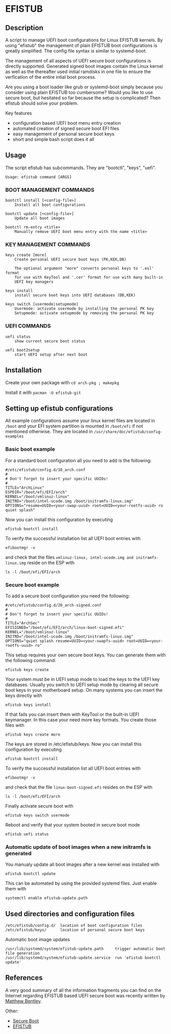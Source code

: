 # EFISTUB
## Description

A script to manage UEFI boot configurations for Linux EFISTUB kernels. By using "efistub"
the management of plain EFISTUB boot configurations is greatly simplified. The config file
syntax is similar to systemd-boot.

The management of all aspects of UEFI secure boot configurations is directly supported.
Generated signed boot images contain the Linux kernel as well as the thereafter used
initial ramdisks in one file to ensure the verfication of the entire intial boot process.

Are you using a boot loader like grub or systemd-boot simply because you consider
using plain EFISTUB too cumbersome? Would you like to use secure boot, but hesitated so
far because the setup is complicated? Then efistub should solve your problem.

Key features
  - configuration based UEFI boot menu entry creation
  - automated creation of signed secure boot EFI files
  - easy management of personal secure boot keys
  - short and simple bash script does it all

## Usage

The script efistub has subcommands. They are "bootctl", "keys", "uefi".
```
Usage: efistub command [ARGS]
```

### BOOT MANAGEMENT COMMANDS

```
bootctl install [<config-file>]
    Install all boot configurations

bootctl update [<config-file>]
    Update all boot images

bootctl rm-entry <title>
    Manually remove UEFI boot menu entry with the name <title>
```

### KEY MANAGEMENT COMMANDS

```
keys create [more]
    Create personal UEFI secure boot keys (PK,KEK,DB)

    The optional argument "more" converts personal keys to '.esl' format
    for use with KeyTool and '.cer' format for use with many built-in
    UEFI key managers

keys install
    install secure boot keys into UEFI databases (DB,KEK)

keys switch [usermode|setupmode]
    Usermode: activate usermode by installing the personal PK key
    Setupmode: activate setupmode by removing the personal PK key
```

### UEFI COMMANDS

```
uefi status
    show current secure boot status

uefi boot2setup
    start UEFI setup after next boot
```

## Installation

Create your own package with `cd arch-pkg ; makepkg`

Install it with `pacman -U efistub-git`

## Setting up efistub configurations

All example configurations assume your linux kernel files are located in `/boot`
and your EFI system partition is mounted in `/boot/efi` if not mentioned otherwise.
They are located in `/usr/share/doc/efistub/config-examples`

### Basic boot example

For a standard boot configuration all you need to add is the following:

```
#/etc/efistub/config.d/10_arch.conf
#
# Don't forget to insert your specific UUIDs!
#
TITLE="ArchLinux"
ESPDIR="/boot/efi/EFI/arch"
KERNEL="/boot/vmlinuz-linux"
INITRD="/boot/intel-ucode.img /boot/initramfs-linux.img"
OPTIONS="resume=UUID=<your-swap-uuid> root=UUID=<your-rootfs-uuid> ro quiet splash"
```
Now you can install this configuration by executing
```
efistub bootctl install
```
To verify the successful installation list all UEFI boot entries with
```
efibootmgr -v
```
and check that the files `vmlinuz-linux, intel-ucode.img and initramfs-linux.img`
reside on the ESP with
```
ls -l /boot/efi/EFI/arch
```
### Secure boot example

To add a secure boot configuration you need the following:
```
#/etc/efistub/config.d/20_arch-signed.conf
#
# Don't forget to insert your specific UUIDs!
#
TITLE="ArchSec"
EFISIGNED="/boot/efi/EFI/arch/linux-boot-signed.efi"
KERNEL="/boot/vmlinuz-linux"
INITRD="/boot/intel-ucode.img /boot/initramfs-linux.img"
OPTIONS="quiet splash resume=UUID=<your-swapfs-uuid> root=UUID=<your-rootfs-uuid> ro"
```
This setup requires your own secure boot keys. You can generate them with
the following command:
```
efistub keys create
```
Your system must be in UEFI setup mode to load the keys to the UEFI key databases.
Usually you switch to UEFI setup mode by clearing all secure boot keys in your
motherboard setup. On many systems you can insert the keys directly with
```
efistub keys install
```
If that fails you can insert them with KeyTool or the built-in UEFI keymanager.
In this case your need more key formats. You create those files with
```
efistub keys create more
```
The keys are stored in /etc/efistub/keys.
Now you can install this configuration by executing
```
efistub bootctl install
```
To verify the successful installation list all UEFI boot entries with
```
efibootmgr -v
```
and check that the file `linux-boot-signed.efi` resides on the ESP with
```
ls -l /boot/efi/EFI/arch
```
Finally activate secure boot with
```
efistub keys switch usermode
```
Reboot and verify that your system booted in secure boot mode
```
efistub uefi status
```

### Automatic update of boot images when a new initramfs is generated

You manualy update all boot images after a new kernel was installed with
```
efistub bootctl update
```

This can be automated by using the provided systemd files. Just enable them with
```
systemctl enable efistub-update.path
```

## Used directories and configuration files

```
/etc/efistub/config.d/  location of boot configuration files
/etc/efistub/keys/      location of personal secure boot keys
```

Automatic boot image updates

```
/usr/lib/systemd/system/efistub-update.path	    trigger automatic boot file generation
/usr/lib/systemd/system/efistub-update.service  run 'efistub bootctl update'
```

## References

A very good summary of all the information fragments you can find on the Internet
regarding EFISTUB based UEFI secure boot was recently written
by [Matthew Bentley](https://bentley.link/secureboot).

Other:
- [Secure Boot](https://wiki.archlinux.org/index.php/Secure_Boot)
- [EFISTUB](https://wiki.archlinux.org/index.php/EFISTUB)
